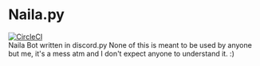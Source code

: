 # Naila.py
[![CircleCI](https://circleci.com/gh/NailaBot/Naila.py.svg?style=svg)](https://circleci.com/gh/NailaBot/Naila.py)\
Naila Bot written in discord.py
None of this is meant to be used by anyone but me, it's a mess atm and I don't expect anyone to understand it. :)
